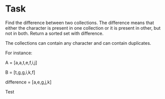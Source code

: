 # Task #
Find the difference between two collections. The difference means that either the character is present in one collection or it is present in other, but not in both. Return a sorted set with difference.

The collections can contain any character and can contain duplicates.

For instance:

A = [a,a,t,e,f,i,j]

B = [t,g,g,i,k,f]

difference = [a,e,g,j,k]
 
Test
